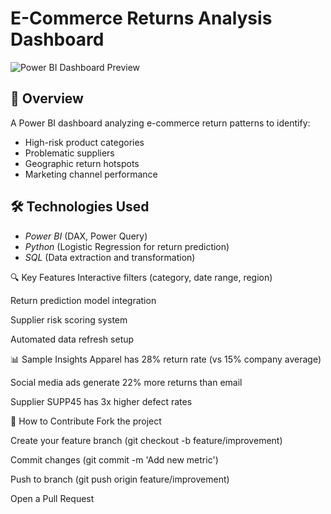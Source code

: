 # E-Commerce Returns Analysis Dashboard

![Power BI Dashboard Preview](dashboard_preview.png)

## 📌 Overview
A Power BI dashboard analyzing e-commerce return patterns to identify:
- High-risk product categories
- Problematic suppliers
- Geographic return hotspots
- Marketing channel performance

## 🛠 Technologies Used
- *Power BI* (DAX, Power Query)
- *Python* (Logistic Regression for return prediction)
- *SQL* (Data extraction and transformation)

🔍 Key Features
Interactive filters (category, date range, region)

Return prediction model integration

Supplier risk scoring system

Automated data refresh setup

📊 Sample Insights
Apparel has 28% return rate (vs 15% company average)

Social media ads generate 22% more returns than email

Supplier SUPP45 has 3x higher defect rates

🤝 How to Contribute
Fork the project

Create your feature branch (git checkout -b feature/improvement)

Commit changes (git commit -m 'Add new metric')

Push to branch (git push origin feature/improvement)

Open a Pull Request

